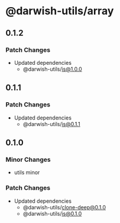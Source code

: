 # @darwish-utils/array

## 0.1.2

### Patch Changes

- Updated dependencies
  - @darwish-utils/is@1.0.0

## 0.1.1

### Patch Changes

- Updated dependencies
  - @darwish-utils/is@0.1.1

## 0.1.0

### Minor Changes

- utils minor

### Patch Changes

- Updated dependencies
  - @darwish-utils/clone-deep@0.1.0
  - @darwish-utils/is@0.1.0
